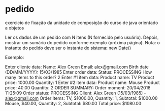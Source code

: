 # pedido
exercicio de fixação da unidade de composição do curso de java orientado a objetos

Ler os dados de um pedido com N itens (N fornecido pelo usuário). 
Depois, mostrar um sumário do pedido conforme exemplo (próxima página). 
Nota: o instante do pedido deve ser o instante do sistema: new Date()

Exemplo:

Enter cliente data:
Name: Alex Green
Email: alex@gmail.com
Birth date (DD/MM/YYYY): 15/03/1985
Enter order data:
Status: PROCESSING
How many items to this order? 2
Enter #1 item data:
Product name: TV
Product price: 1000.00
Quantity: 1
Enter #2 item data:
Product name: Mouse
Product price: 40.00
Quantity: 2
ORDER SUMMARY:
Order moment: 20/04/2018 11:25:09
Order status: PROCESSING
Client: Alex Green (15/03/1985) - alex@gmail.com
Order items:
TV, $1000.00, Quantity: 1, Subtotal: $1000.00
Mouse, $40.00, Quantity: 2, Subtotal: $80.00
Total price: $1080.00
